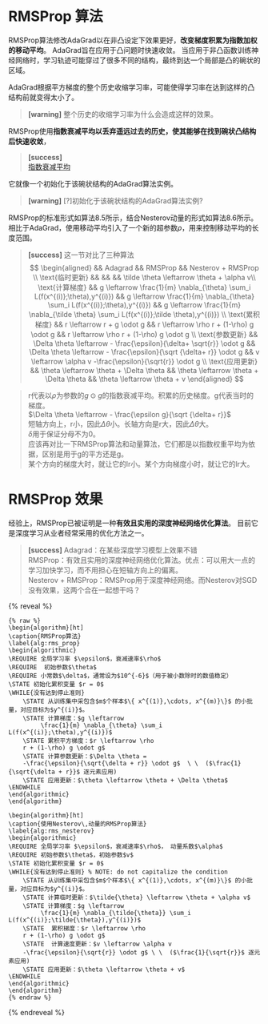 # RMSProp 算法

RMSProp算法修改AdaGrad以在非凸设定下效果更好，**改变梯度积累为指数加权的移动平均**。
AdaGrad旨在应用于凸问题时快速收敛。
当应用于非凸函数训练神经网络时，学习轨迹可能穿过了很多不同的结构，最终到达一个局部是凸的碗状的区域。  

AdaGrad根据平方梯度的整个历史收缩学习率，可能使得学习率在达到这样的凸结构前就变得太小了。  
> **[warning]** 整个历史的收缩学习率为什么会造成这样的效果。  

RMSProp使用**指数衰减平均以丢弃遥远过去的历史，使其能够在找到碗状凸结构后快速收敛**，  
> **[success]**  
[指数衰减平均](https://windmissing.github.io/mathematics_basic_for_ML/Mathematics/ExponentialDecay.html)  

它就像一个初始化于该碗状结构的AdaGrad算法实例。  
> **[warning]** [?]初始化于该碗状结构的AdaGrad算法实例?

RMSProp的标准形式如算法8.5所示，结合Nesterov动量的形式如算法8.6所示。
相比于AdaGrad，使用移动平均引入了一个新的超参数$\rho$，用来控制移动平均的长度范围。

> **[success]** 这一节对比了三种算法  
$$
\begin{aligned}
&& Adagrad && RMSProp && Nesterov + RMSProp \\
\text{临时更新} && && && \tilde \theta \leftarrow \theta + \alpha v\\
\text{计算梯度} && g \leftarrow \frac{1}{m} \nabla_{\theta} \sum_i L(f(x^{(i)};\theta),y^{(i)}) && g \leftarrow \frac{1}{m} \nabla_{\theta} \sum_i L(f(x^{(i)};\theta),y^{(i)}) && g \leftarrow \frac{1}{m} \nabla_{\tilde \theta} \sum_i L(f(x^{(i)};\tilde \theta),y^{(i)})  \\
\text{累积梯度} && r \leftarrow r + g \odot g && r \leftarrow \rho r + (1-\rho) g \odot g && r \leftarrow \rho r + (1-\rho) g \odot g \\
\text{参数更新} && \Delta \theta \leftarrow - \frac{\epsilon}{\delta+ \sqrt{r}} \odot g && \Delta \theta \leftarrow - \frac{\epsilon}{\sqrt {\delta+ r}} \odot g && v \leftarrow \alpha v -\frac{\epsilon}{\sqrt{r}} \odot g \\
\text{应用更新} && \theta \leftarrow \theta + \Delta \theta && \theta \leftarrow \theta + \Delta \theta && \theta \leftarrow \theta + v
\end{aligned}
$$

> r代表以$\rho$为参数的$g\odot g$的指数衰减平均。积累的历史梯度。g代表当时的梯度。  
> $\Delta \theta \leftarrow - \frac{\epsilon g}{\sqrt {\delta+ r}}$  
> 短轴方向上，r小，因此$\Delta \theta$小。长轴方向是r大，因此$\Delta \theta$大。  
> $\delta$用于保证分母不为0。   
应该再对比一下RMSProp算法和动量算法，它们都是以指数权重平均为依据，区别是用于g的平方还是g。  
某个方向的梯度大时，就让它的lr小。某个方向梯度小时，就让它的lr大。  

# RMSProp 效果

经验上，RMSProp已被证明是一种**有效且实用的深度神经网络优化算法**。
目前它是深度学习从业者经常采用的优化方法之一。

> **[success]** 
Adagrad：在某些深度学习模型上效果不错  
RMSProp：有效且实用的深度神经网络优化算法。优点：可以用大一点的学习加快学习，而不用担心在短轴方向上的偏离。    
Nesterov + RMSProp：RMSProp用于深度神经网络。而Nesterov对SGD没有效果，这两个合在一起想干吗？

{% reveal %}
```
{% raw %}
\begin{algorithm}[ht]
\caption{RMSProp算法}
\label{alg:rms_prop}
\begin{algorithmic}
\REQUIRE 全局学习率 $\epsilon$，衰减速率$\rho$
\REQUIRE  初始参数$\theta$
\REQUIRE 小常数$\delta$，通常设为$10^{-6}$（用于被小数除时的数值稳定）
\STATE 初始化累积变量 $r = 0$
\WHILE{没有达到停止准则}
    \STATE 从训练集中采包含$m$个样本$\{ x^{(1)},\cdots, x^{(m)}\}$ 的小批量，对应目标为$y^{(i)}$。
    \STATE 计算梯度：$g \leftarrow  
         \frac{1}{m} \nabla_{\theta} \sum_i L(f(x^{(i)};\theta),y^{(i)})$ 
    \STATE 累积平方梯度：$r \leftarrow \rho
    r + (1-\rho) g \odot g$
    \STATE 计算参数更新：$\Delta \theta =
    -\frac{\epsilon}{\sqrt{\delta + r}} \odot g$  \ \  ($\frac{1}{\sqrt{\delta + r}}$ 逐元素应用)
    \STATE 应用更新：$\theta \leftarrow \theta + \Delta \theta$
\ENDWHILE
\end{algorithmic}
\end{algorithm}

\begin{algorithm}[ht]
\caption{使用Nesterov\,动量的RMSProp算法}
\label{alg:rms_nesterov}
\begin{algorithmic}
\REQUIRE 全局学习率 $\epsilon$，衰减速率$\rho$， 动量系数$\alpha$
\REQUIRE 初始参数$\theta$，初始参数$v$
\STATE 初始化累积变量 $r = 0$
\WHILE{没有达到停止准则} % NOTE: do not capitalize the condition
    \STATE 从训练集中采包含$m$个样本$\{ x^{(1)},\cdots, x^{(m)}\}$ 的小批量，对应目标为$y^{(i)}$。
    \STATE 计算临时更新：$\tilde{\theta} \leftarrow \theta + \alpha v$
    \STATE 计算梯度：$g \leftarrow  
         \frac{1}{m} \nabla_{\tilde{\theta}} \sum_i L(f(x^{(i)};\tilde{\theta}),y^{(i)})$ 
    \STATE  累积梯度：$r \leftarrow \rho
    r + (1-\rho) g \odot g$
    \STATE  计算速度更新：$v \leftarrow \alpha v
    -\frac{\epsilon}{\sqrt{r}} \odot g$ \ \  ($\frac{1}{\sqrt{r}}$ 逐元素应用)
    \STATE 应用更新：$\theta \leftarrow \theta + v$
\ENDWHILE
\end{algorithmic}
\end{algorithm}
{% endraw %}
```
{% endreveal %}